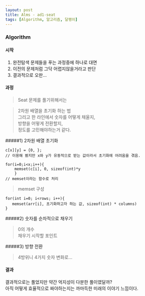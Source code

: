 ```yaml
---
layout: post
title: Alms - ad1-seat
tags: [Algorithm, 알고리즘, 달팽이]
---
```


### Algorithm

#### 시작
1. 완전탐색 문제들을 푸는 과정중에 하나로 대면
2. 이전의 문제처럼 그닥 어렵지않을거라고 판단
3. 결과적으로 오판...

#### 과정
> Seat 문제를 풀기위해서는
  
> 2차원 배열을 초기화 하는 법  
> 그리고 한 라인에서 숫자를 어떻게 채울지,  
> 방향을 어떻게 전환할지,  
> 정도를 고민해야하는거 같다.

#####1) 2차원 배열 초기화  
```
c[x][y] = {0, };
// 이용해 봤지만 x와 y가 유동적으로 받는 값이라서 초기화에 어려움을 겪음.

for(i=0;i<x;i++){
    memset(c[i], 0, sizeof(int)*y
    }
// memset이라는 함수로 처리
```

> memset 구성
```
for(int i=0; i<rows; i++){  
   memset(arr[i], 초기화하고자 하는 값, sizeof(int) * columns)  
}
``` 


#####2) 숫자를 순차적으로 채우기
> 0의 개수  
> 채우기 시작할 포인트  

#####3) 방향 전환
> 4방위니 4가지 숫자 변화로...


#### 결과

결과적으로는 풀었지만 약간 억지성이 다분한 풀이였달까?  
아직 어떻게 효율적으로 짜야하는지는 까마득한 미래의 이야기 느낌이다.



